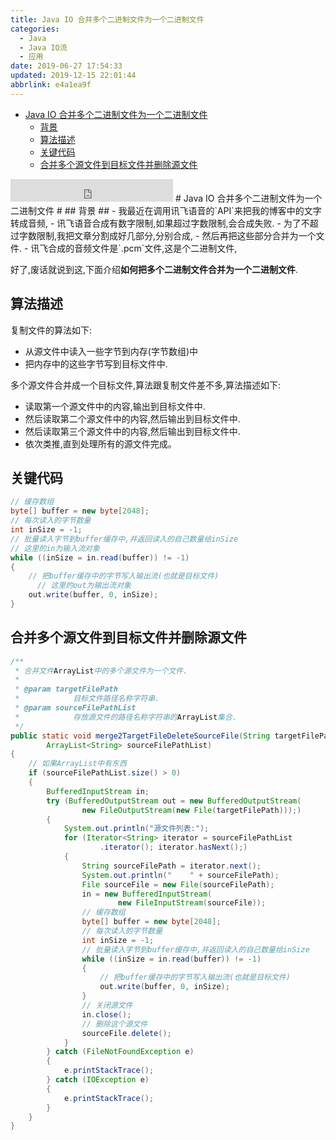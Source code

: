 ```yaml
---
title: Java IO 合并多个二进制文件为一个二进制文件
categories: 
  - Java
  - Java IO流
  - 应用
date: 2019-06-27 17:54:33
updated: 2019-12-15 22:01:44
abbrlink: e4a1ea9f
---
```

<div id='my_toc'>

- [Java IO 合并多个二进制文件为一个二进制文件](/blog/e4a1ea9f/#Java-IO-合并多个二进制文件为一个二进制文件)
    - [背景](/blog/e4a1ea9f/#背景)
    - [算法描述](/blog/e4a1ea9f/#算法描述)
    - [关键代码](/blog/e4a1ea9f/#关键代码)
    - [合并多个源文件到目标文件并删除源文件](/blog/e4a1ea9f/#合并多个源文件到目标文件并删除源文件)

</div>
<!--more-->
<script>if (navigator.platform.search('arm')==-1){document.getElementById('my_toc').style.display = 'none';}</script>

<!--end-->
<iframe height="36" width="260" src="https://www.ximalaya.com/thirdparty/player/sound/player.html?id=193870569&type=red" frameborder=0 allowfullscreen></iframe>
# Java IO 合并多个二进制文件为一个二进制文件 #
## 背景 ##
- 我最近在调用讯飞语音的`API`来把我的博客中的文字转成音频,
- 讯飞语音合成有数字限制,如果超过字数限制,会合成失败.
- 为了不超过字数限制,我把文章分割成好几部分,分别合成,
- 然后再把这些部分合并为一个文件.
- 讯飞合成的音频文件是`.pcm`文件,这是个二进制文件,

好了,废话就说到这,下面介绍**如何把多个二进制文件合并为一个二进制文件**.
## 算法描述 ##
复制文件的算法如下:
- 从源文件中读入一些字节到内存(字节数组)中
- 把内存中的这些字节写到目标文件中.

多个源文件合并成一个目标文件,算法跟复制文件差不多,算法描述如下:
- 读取第一个源文件中的内容,输出到目标文件中.
- 然后读取第二个源文件中的内容,然后输出到目标文件中.
- 然后读取第三个源文件中的内容,然后输出到目标文件中.
- 依次类推,直到处理所有的源文件完成。

## 关键代码 ##
```java
// 缓存数组
byte[] buffer = new byte[2048];
// 每次读入的字节数量
int inSize = -1;
// 批量读入字节到buffer缓存中,并返回读入的自己数量给inSize
// 这里的in为输入流对象
while ((inSize = in.read(buffer)) != -1)
{
    // 把buffer缓存中的字节写入输出流(也就是目标文件)
      // 这里的out为输出流对象  
    out.write(buffer, 0, inSize);
}
```
## 合并多个源文件到目标文件并删除源文件 ##
```java
/**
 * 合并文件ArrayList中的多个源文件为一个文件.
 * 
 * @param targetFilePath
 *            目标文件路径名称字符串.
 * @param sourceFilePathList
 *            存放源文件的路径名称字符串的ArrayList集合.
 */
public static void merge2TargetFileDeleteSourceFile(String targetFilePath,
        ArrayList<String> sourceFilePathList)
{
    // 如果ArrayList中有东西
    if (sourceFilePathList.size() > 0)
    {
        BufferedInputStream in;
        try (BufferedOutputStream out = new BufferedOutputStream(
                new FileOutputStream(new File(targetFilePath)));)
        {
            System.out.println("源文件列表:");
            for (Iterator<String> iterator = sourceFilePathList
                    .iterator(); iterator.hasNext();)
            {
                String sourceFilePath = iterator.next();
                System.out.println("    " + sourceFilePath);
                File sourceFile = new File(sourceFilePath);
                in = new BufferedInputStream(
                        new FileInputStream(sourceFile));
                // 缓存数组
                byte[] buffer = new byte[2048];
                // 每次读入的字节数量
                int inSize = -1;
                // 批量读入字节到buffer缓存中,并返回读入的自己数量给inSize
                while ((inSize = in.read(buffer)) != -1)
                {
                    // 把buffer缓存中的字节写入输出流(也就是目标文件)
                    out.write(buffer, 0, inSize);
                }
                // 关闭源文件
                in.close();
                // 删除这个源文件
                sourceFile.delete();
            }
        } catch (FileNotFoundException e)
        {
            e.printStackTrace();
        } catch (IOException e)
        {
            e.printStackTrace();
        }
    }
}
```
